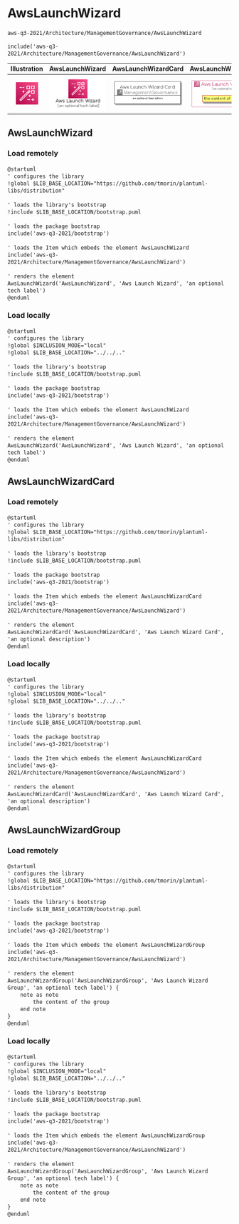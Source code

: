 # AwsLaunchWizard


```text
aws-q3-2021/Architecture/ManagementGovernance/AwsLaunchWizard
```

```text
include('aws-q3-2021/Architecture/ManagementGovernance/AwsLaunchWizard')
```



| Illustration | AwsLaunchWizard | AwsLaunchWizardCard | AwsLaunchWizardGroup |
| :---: | :---: | :---: | :---: |
| ![illustration for Illustration](../../../aws-q3-2021/Architecture/ManagementGovernance/AwsLaunchWizard.png) | ![illustration for AwsLaunchWizard](../../../aws-q3-2021/Architecture/ManagementGovernance/AwsLaunchWizard.Local.png) | ![illustration for AwsLaunchWizardCard](../../../aws-q3-2021/Architecture/ManagementGovernance/AwsLaunchWizardCard.Local.png) | ![illustration for AwsLaunchWizardGroup](../../../aws-q3-2021/Architecture/ManagementGovernance/AwsLaunchWizardGroup.Local.png) |




## AwsLaunchWizard

### Load remotely
```plantuml
@startuml
' configures the library
!global $LIB_BASE_LOCATION="https://github.com/tmorin/plantuml-libs/distribution"

' loads the library's bootstrap
!include $LIB_BASE_LOCATION/bootstrap.puml

' loads the package bootstrap
include('aws-q3-2021/bootstrap')

' loads the Item which embeds the element AwsLaunchWizard
include('aws-q3-2021/Architecture/ManagementGovernance/AwsLaunchWizard')

' renders the element
AwsLaunchWizard('AwsLaunchWizard', 'Aws Launch Wizard', 'an optional tech label')
@enduml
```

### Load locally
```plantuml
@startuml
' configures the library
!global $INCLUSION_MODE="local"
!global $LIB_BASE_LOCATION="../../.."

' loads the library's bootstrap
!include $LIB_BASE_LOCATION/bootstrap.puml

' loads the package bootstrap
include('aws-q3-2021/bootstrap')

' loads the Item which embeds the element AwsLaunchWizard
include('aws-q3-2021/Architecture/ManagementGovernance/AwsLaunchWizard')

' renders the element
AwsLaunchWizard('AwsLaunchWizard', 'Aws Launch Wizard', 'an optional tech label')
@enduml
```

## AwsLaunchWizardCard

### Load remotely
```plantuml
@startuml
' configures the library
!global $LIB_BASE_LOCATION="https://github.com/tmorin/plantuml-libs/distribution"

' loads the library's bootstrap
!include $LIB_BASE_LOCATION/bootstrap.puml

' loads the package bootstrap
include('aws-q3-2021/bootstrap')

' loads the Item which embeds the element AwsLaunchWizardCard
include('aws-q3-2021/Architecture/ManagementGovernance/AwsLaunchWizard')

' renders the element
AwsLaunchWizardCard('AwsLaunchWizardCard', 'Aws Launch Wizard Card', 'an optional description')
@enduml
```

### Load locally
```plantuml
@startuml
' configures the library
!global $INCLUSION_MODE="local"
!global $LIB_BASE_LOCATION="../../.."

' loads the library's bootstrap
!include $LIB_BASE_LOCATION/bootstrap.puml

' loads the package bootstrap
include('aws-q3-2021/bootstrap')

' loads the Item which embeds the element AwsLaunchWizardCard
include('aws-q3-2021/Architecture/ManagementGovernance/AwsLaunchWizard')

' renders the element
AwsLaunchWizardCard('AwsLaunchWizardCard', 'Aws Launch Wizard Card', 'an optional description')
@enduml
```

## AwsLaunchWizardGroup

### Load remotely
```plantuml
@startuml
' configures the library
!global $LIB_BASE_LOCATION="https://github.com/tmorin/plantuml-libs/distribution"

' loads the library's bootstrap
!include $LIB_BASE_LOCATION/bootstrap.puml

' loads the package bootstrap
include('aws-q3-2021/bootstrap')

' loads the Item which embeds the element AwsLaunchWizardGroup
include('aws-q3-2021/Architecture/ManagementGovernance/AwsLaunchWizard')

' renders the element
AwsLaunchWizardGroup('AwsLaunchWizardGroup', 'Aws Launch Wizard Group', 'an optional tech label') {
    note as note
        the content of the group
    end note
}
@enduml
```

### Load locally
```plantuml
@startuml
' configures the library
!global $INCLUSION_MODE="local"
!global $LIB_BASE_LOCATION="../../.."

' loads the library's bootstrap
!include $LIB_BASE_LOCATION/bootstrap.puml

' loads the package bootstrap
include('aws-q3-2021/bootstrap')

' loads the Item which embeds the element AwsLaunchWizardGroup
include('aws-q3-2021/Architecture/ManagementGovernance/AwsLaunchWizard')

' renders the element
AwsLaunchWizardGroup('AwsLaunchWizardGroup', 'Aws Launch Wizard Group', 'an optional tech label') {
    note as note
        the content of the group
    end note
}
@enduml
```

